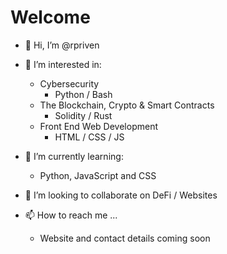 # Welcome

- 👋 Hi, I’m @rpriven
- 👀 I’m interested in:
  
  - Cybersecurity
    - Python / Bash
  - The Blockchain, Crypto & Smart Contracts
    - Solidity / Rust
  - Front End Web Development
    - HTML / CSS / JS
 
- 🌱 I’m currently learning:
  - Python, JavaScript and CSS
- 💞️ I’m looking to collaborate on DeFi / Websites
- 📫 How to reach me ...
  - Website and contact details coming soon

<!---
rpriven/rpriven is a ✨ special ✨ repository because its `README.md` (this file) appears on your GitHub profile.
You can click the Preview link to take a look at your changes.
--->
